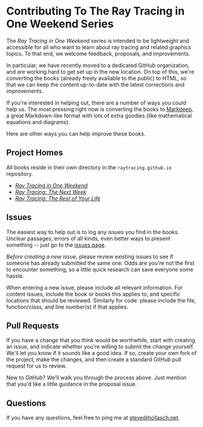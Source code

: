 Contributing To The Ray Tracing in One Weekend Series
====================================================================================================

The _Ray Tracing in One Weekend_ series is intended to be lightweight and accessible for all who
want to learn about ray tracing and related graphics topics. To that end, we welcome feedback,
proposals, and improvements.

In particular, we have recently moved to a dedicated GitHub organization, and are working hard to
get set up in the new location. On top of this, we're converting the books (already freely available
to the public) to HTML, so that we can keep the content up-to-date with the latest corrections and
improvements.

If you're interested in helping out, there are a number of ways you could help us. The most pressing
right now is converting the books to [Markdeep][], a great Markdown-like format with lots of extra
goodies (like mathematical equations and diagrams).

Here are other ways you can help improve these books.


Project Homes
--------------
All books reside in their own directory in the `raytracing.github.io` repository.

  - [_Ray Tracing in One Weekend_][]
  - [_Ray Tracing: The Next Week_][]
  - [_Ray Tracing: The Rest of Your Life_][]


Issues
-------
The easiest way to help out is to log any issues you find in the books. Unclear passages, errors of
all kinds, even better ways to present something -- just go to the [issues page][].

_Before creating a new issue_, please review existing issues to see if someone has already submitted
the same one. Odds are you're not the first to encounter something, so a little quick research can
save everyone some hassle.

When entering a new issue, please include all relevant information. For content issues, include the
book or books this applies to, and specific locations that should be reviewed. Similarly for code:
please include the file, function/class, and line number(s) if that applies.


Pull Requests
--------------
If you have a change that you think would be worthwhile, start with creating an issue, and indicate
whether you're willing to submit the change yourself. We'll let you know if it sounds like a good
idea. If so, create your own fork of the project, make the changes, and then create a standard
GitHub pull request for us to review.

New to GitHub? We'll walk you through the process above. Just mention that you'd like a little
guidance in the proposal issue.


Questions
----------
If you have any questions, feel free to ping me at steve@hollasch.net.



[issues page]:                          https://github.com/RayTracing/raytracing.github.io/issues/
[Markdeep]:                             https://casual-effects.com/markdeep
[_Ray Tracing in One Weekend_]:         https://github.com/RayTracing/raytracing.github.io/tree/master/InOneWeekend
[_Ray Tracing: The Next Week_]:         https://github.com/RayTracing/raytracing.github.io/tree/master/TheNextWeek
[_Ray Tracing: The Rest of Your Life_]: https://github.com/RayTracing/raytracing.github.io/tree/master/TheRestOfYourLife

